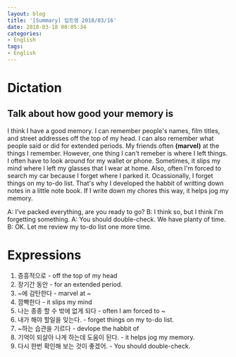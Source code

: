```yaml
---
layout: blog
title: '[Summary] 입트영 2018/03/16'
date: 2018-03-18 00:05:34
categories:
- English
tags:
- English
---
```


# Dictation
## Talk about how good your memory is

I think I have a good memory. I can remember people's names, film titles, and street addresses off the top of my head. I can also remember what people said or did for extended periods. My friends often **(marvel)** at the things I remember. However, one thing I can't remeber is where I left things. I often have to look around for my wallet or phone. Sometimes, it slips my mind where I left my glasses that I wear at home. Also, often I'm forced to search my car because I forget where I parked it. Ocassionally, I forget things on my to-do list. That's why I developed the habbit of writting down notes in a little note book. If I write down my chores this way, it helps jog my memory.

A: I've packed everything, are you ready to go?
B: I think so, but I think I'm forgetting something.
A: You should double-check. We have planty of time.
B: OK. Let me review my to-do list one more time.

# Expressions

1. 증흥적으로 - off the top of my head
1. 장기간 동안 - for an extended period.
1. ~에 감탄한다 - marvel at ~
1. 깜빡한다 - it slips my mind
1. 나는 종종 할 수 밖에 없게 되다 - often I am forced to ~
1. 내가 해야 할일을 잊는다. - forget things on my to-do list.
1. ~하는 습관을 기르다 - devlope the habbit of
1. 기억이 되살아 나게 하는데 도움이 된다. - it helps jog my memory.
1. 다시 한번 확인해 보는 것이 좋겠어. - You should double-check.
